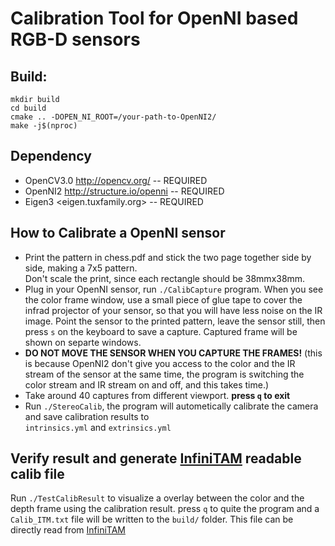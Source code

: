 # Calibration Tool for OpenNI based RGB-D sensors

## Build:

```
mkdir build
cd build
cmake .. -DOPEN_NI_ROOT=/your-path-to-OpenNI2/ 
make -j$(nproc)
```

## Dependency

- OpenCV3.0 <http://opencv.org/> -- REQUIRED  
- OpenNI2 <http://structure.io/openni>  -- REQUIRED
- Eigen3  <eigen.tuxfamily.org>  -- REQUIRED

## How to Calibrate a OpenNI sensor

- Print the pattern in chess.pdf and stick the two page together side by side, making a 7x5 pattern.  
  Don't scale the print, since each rectangle should be 38mmx38mm.
- Plug in your OpenNI sensor, run `./CalibCapture` program. When you see the color frame window, use a small piece of glue tape to cover the infrad projector of your sensor, so that you will have less noise on the IR image. Point the sensor to the printed pattern, leave the sensor still, then press `s` on the keyboard to save a capture. Captured frame will be shown on separte windows. 
- **DO NOT MOVE THE SENSOR WHEN YOU CAPTURE THE FRAMES!** (this is because OpenNI2 don't give you access to the color and the IR stream of the sensor at the same time, the program is switching the color stream and IR stream on and off, and this takes time.)
- Take around 40 captures from different viewport. **press `q` to exit**
- Run `./StereoCalib`, the program will autometically calibrate the camera and save calibration results to  
  `intrinsics.yml` and `extrinsics.yml`

## Verify result and generate [InfiniTAM](https://github.com/victorprad/InfiniTAM) readable calib file

Run `./TestCalibResult` to visualize a overlay between the color and the depth frame using the calibration result. press `q` to quite the program and a `Calib_ITM.txt` file will be written to the `build/` folder. This file can be directly read from [InfiniTAM](https://github.com/victorprad/InfiniTAM) 
  
